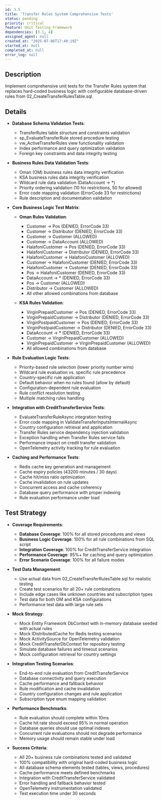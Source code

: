 ```yaml
---
id: 3.5
title: 'Transfer Rules System Comprehensive Tests'
status: pending
priority: critical
feature: Unit Testing Framework
dependencies: [3.1, 4]
assigned_agent: null
created_at: "2025-07-06T17:40:19Z"
started_at: null
completed_at: null
error_log: null
---
```


## Description

Implement comprehensive unit tests for the Transfer Rules system that replaces hard-coded business logic with configurable database-driven rules from 02_CreateTransferRulesTable.sql.

## Details

- **Database Schema Validation Tests**:
  - TransferRules table structure and constraints validation
  - sp_EvaluateTransferRule stored procedure testing
  - vw_ActiveTransferRules view functionality validation
  - Index performance and query optimization validation
  - Foreign key constraints and data integrity testing

- **Business Rules Data Validation Tests**:
  - Oman (OM) business rules data integrity verification
  - KSA business rules data integrity verification
  - Wildcard rule data validation (DataAccount -> *)
  - Priority ordering validation (10 for restrictions, 50 for allowed)
  - Error code mapping validation (ErrorCode 33 for restrictions)
  - Rule description and documentation validation

- **Core Business Logic Test Matrix**:
  - **Oman Rules Validation**:
    - Customer -> Pos (DENIED, ErrorCode 33)
    - Customer -> Distributor (DENIED, ErrorCode 33)
    - Customer -> Customer (ALLOWED)
    - Customer -> DataAccount (ALLOWED)
    - HalafoniCustomer -> Pos (DENIED, ErrorCode 33)
    - HalafoniCustomer -> Distributor (DENIED, ErrorCode 33)
    - HalafoniCustomer -> HalafoniCustomer (ALLOWED)
    - Customer -> HalafoniCustomer (DENIED, ErrorCode 33)
    - HalafoniCustomer -> Customer (DENIED, ErrorCode 33)
    - Pos -> HalafoniCustomer (DENIED, ErrorCode 33)
    - DataAccount -> * (DENIED, ErrorCode 33)
    - Pos -> Customer (ALLOWED)
    - Distributor -> Customer (ALLOWED)
    - All other allowed combinations from database

  - **KSA Rules Validation**:
    - VirginPrepaidCustomer -> Pos (DENIED, ErrorCode 33)
    - VirginPrepaidCustomer -> Distributor (DENIED, ErrorCode 33)
    - VirginPostpaidCustomer -> Pos (DENIED, ErrorCode 33)
    - VirginPostpaidCustomer -> Distributor (DENIED, ErrorCode 33)
    - DataAccount -> * (DENIED, ErrorCode 33)
    - Customer -> VirginPrepaidCustomer (ALLOWED)
    - VirginPrepaidCustomer -> VirginPrepaidCustomer (ALLOWED)
    - All allowed combinations from database

- **Rule Evaluation Logic Tests**:
  - Priority-based rule selection (lower priority number wins)
  - Wildcard rule evaluation vs. specific rule precedence
  - Country-specific rule application
  - Default behavior when no rules found (allow by default)
  - Configuration-dependent rule evaluation
  - Rule conflict resolution testing
  - Multiple matching rules handling

- **Integration with CreditTransferService Tests**:
  - EvaluateTransferRuleAsync integration testing
  - Error code mapping in ValidateTransferInputsInternalAsync
  - Country configuration retrieval and application
  - Transfer Rules service dependency injection validation
  - Exception handling when Transfer Rules service fails
  - Performance impact on credit transfer validation
  - OpenTelemetry activity tracking for rule evaluation

- **Caching and Performance Tests**:
  - Redis cache key generation and management
  - Cache expiry policies (43200 minutes / 30 days)
  - Cache hit/miss ratio optimization
  - Cache invalidation on rule updates
  - Concurrent access and cache coherency
  - Database query performance with proper indexing
  - Rule evaluation performance under load

## Test Strategy

- **Coverage Requirements**:
  - **Database Coverage**: 100% for all stored procedures and views
  - **Business Logic Coverage**: 100% for all rule combinations from SQL script
  - **Integration Coverage**: 100% for CreditTransferService integration
  - **Performance Coverage**: 95%+ for caching and query optimization
  - **Error Scenario Coverage**: 100% for all failure modes

- **Test Data Management**:
  - Use actual data from 02_CreateTransferRulesTable.sql for realistic testing
  - Create test scenarios for all 20+ rule combinations
  - Include edge cases like unknown countries and subscription types
  - Test data for both OM and KSA configurations
  - Performance test data with large rule sets

- **Mock Strategy**:
  - Mock Entity Framework DbContext with in-memory database seeded with actual rules
  - Mock IDistributedCache for Redis testing scenarios
  - Mock ActivitySource for OpenTelemetry validation
  - Mock CreditTransferDbContext for repository testing
  - Simulate database failures and timeout scenarios
  - Mock configuration retrieval for country settings

- **Integration Testing Scenarios**:
  - End-to-end rule evaluation from CreditTransferService
  - Database connectivity and query execution
  - Cache performance and fallback behavior
  - Rule modification and cache invalidation
  - Country configuration changes and rule application
  - Subscription type enum mapping validation

- **Performance Benchmarks**:
  - Rule evaluation should complete within 10ms
  - Cache hit rate should exceed 95% in normal operation
  - Database queries should use optimal indexes
  - Concurrent rule evaluations should not degrade performance
  - Memory usage should remain stable under load

- **Success Criteria**:
  - All 20+ business rule combinations tested and validated
  - 100% compatibility with original hard-coded business logic
  - All database schema elements tested (tables, views, procedures)
  - Cache performance meets defined benchmarks
  - Integration with CreditTransferService validated
  - Error handling and fallback behavior tested
  - OpenTelemetry instrumentation validated
  - Test execution time under 30 seconds 